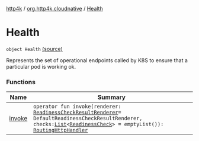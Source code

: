 [http4k](../../index.md) / [org.http4k.cloudnative](../index.md) / [Health](./index.md)

# Health

`object Health` [(source)](https://github.com/http4k/http4k/blob/master/http4k-cloudnative/src/main/kotlin/org/http4k/cloudnative/Health.kt#L16)

Represents the set of operational endpoints called by K8S to ensure that a particular pod is working ok.

### Functions

| Name | Summary |
|---|---|
| [invoke](invoke.md) | `operator fun invoke(renderer: `[`ReadinessCheckResultRenderer`](../-readiness-check-result-renderer/index.md)` = DefaultReadinessCheckResultRenderer, checks: `[`List`](https://kotlinlang.org/api/latest/jvm/stdlib/kotlin.collections/-list/index.html)`<`[`ReadinessCheck`](../-readiness-check.md)`> = emptyList()): `[`RoutingHttpHandler`](../../org.http4k.routing/-routing-http-handler/index.md) |
